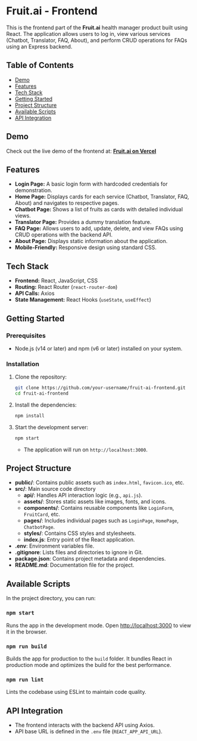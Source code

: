 # Fruit.ai - Frontend

This is the frontend part of the **Fruit.ai** health manager product built using React. The application allows users to log in, view various services (Chatbot, Translator, FAQ, About), and perform CRUD operations for FAQs using an Express backend.

## Table of Contents

- [Demo](#demo)
- [Features](#features)
- [Tech Stack](#tech-stack)
- [Getting Started](#getting-started)
- [Project Structure](#project-structure)
- [Available Scripts](#available-scripts)
- [API Integration](#api-integration)

## Demo

Check out the live demo of the frontend at: [**Fruit.ai on Vercel**](https://fruits-ai-fe.vercel.app/)

## Features

- **Login Page:** A basic login form with hardcoded credentials for demonstration.
- **Home Page:** Displays cards for each service (Chatbot, Translator, FAQ, About) and navigates to respective pages.
- **Chatbot Page:** Shows a list of fruits as cards with detailed individual views.
- **Translator Page:** Provides a dummy translation feature.
- **FAQ Page:** Allows users to add, update, delete, and view FAQs using CRUD operations with the backend API.
- **About Page:** Displays static information about the application.
- **Mobile-Friendly:** Responsive design using standard CSS.

## Tech Stack

- **Frontend:** React, JavaScript, CSS
- **Routing:** React Router (`react-router-dom`)
- **API Calls:** Axios
- **State Management:** React Hooks (`useState`, `useEffect`)

## Getting Started

### Prerequisites

- Node.js (v14 or later) and npm (v6 or later) installed on your system.

### Installation

1. Clone the repository:
   ```bash
   git clone https://github.com/your-username/fruit-ai-frontend.git
   cd fruit-ai-frontend
   ```
2. Install the dependencies:
   ```bash
   npm install
   ```
3. Start the development server:
   ```bash
   npm start
   ```
   - The application will run on `http://localhost:3000`.

## Project Structure

- **public/**: Contains public assets such as `index.html`, `favicon.ico`, etc.
- **src/**: Main source code directory
  - **api/**: Handles API interaction logic (e.g., `api.js`).
  - **assets/**: Stores static assets like images, fonts, and icons.
  - **components/**: Contains reusable components like `LoginForm`, `FruitCard`, etc.
  - **pages/**: Includes individual pages such as `LoginPage`, `HomePage`, `ChatbotPage`.
  - **styles/**: Contains CSS styles and stylesheets.
  - **index.js**: Entry point of the React application.
- **.env**: Environment variables file.
- **.gitignore**: Lists files and directories to ignore in Git.
- **package.json**: Contains project metadata and dependencies.
- **README.md**: Documentation file for the project.

## Available Scripts

In the project directory, you can run:

### `npm start`

Runs the app in the development mode. Open [http://localhost:3000](http://localhost:3000) to view it in the browser.

### `npm run build`

Builds the app for production to the `build` folder. It bundles React in production mode and optimizes the build for the best performance.

### `npm run lint`

Lints the codebase using ESLint to maintain code quality.

## API Integration

- The frontend interacts with the backend API using Axios.
- API base URL is defined in the `.env` file (`REACT_APP_API_URL`).
